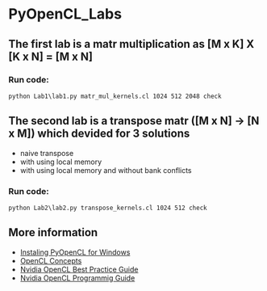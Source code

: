 # PyOpenCL_Labs

## The first lab is a matr multiplication as [M x K] X [K x N] = [M x N]

### Run code:

```
python Lab1\lab1.py matr_mul_kernels.cl 1024 512 2048 check
```

## The second lab is a transpose matr ([M x N] -> [N x M]) which devided for 3 solutions

* naive transpose
* with using local memory
* with using local memory and without bank conflicts

### Run code:
```
python Lab2\lab2.py transpose_kernels.cl 1024 512 check
```


## More information
* [Instaling PyOpenCL for Windows](https://wiki.tiker.net/PyOpenCL/Installation/Windows/#installing-pyopencl-on-windows)
* [OpenCL Concepts](https://sites.google.com/site/csc8820/opencl-basics/opencl-concepts)
* [Nvidia OpenCL Best Practice Guide](https://www.nvidia.com/content/cudazone/CUDABrowser/downloads/papers/NVIDIA_OpenCL_BestPracticesGuide.pdf)
* [Nvidia OpenCL Programmig Guide](http://developer.download.nvidia.com/compute/DevZone/docs/html/OpenCL/doc/OpenCL_Programming_Guide.pdf)
